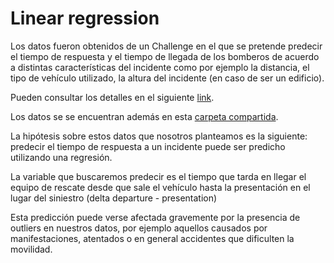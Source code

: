 # Linear regression

Los datos fueron obtenidos de un Challenge en el que se pretende predecir el tiempo de respuesta y el tiempo de llegada de los bomberos de acuerdo a distintas características del incidente como por ejemplo la distancia, el tipo de vehículo utilizado, la altura del incidente (en caso de ser un edificio).

Pueden consultar los detalles en el siguiente [link](https://paris-fire-brigade.github.io/data-challenge/challenge.html).

Los datos se se encuentran además en esta [carpeta compartida](https://drive.google.com/drive/folders/1ebXRdrRmijtlEv19ndsHpkTLaXgQo9Wt?usp=sharing).

La hipótesis sobre estos datos que nosotros planteamos es la siguiente: predecir el tiempo de respuesta a un incidente puede ser predicho utilizando una regresión.

La variable que buscaremos predecir es el tiempo que tarda en llegar el equipo de rescate desde que sale el vehículo hasta la presentación en el lugar del siniestro (delta departure - presentation)

Esta predicción puede verse afectada gravemente por la presencia de outliers en nuestros datos, por ejemplo aquellos causados por manifestaciones, atentados o en general accidentes que dificulten la movilidad.
